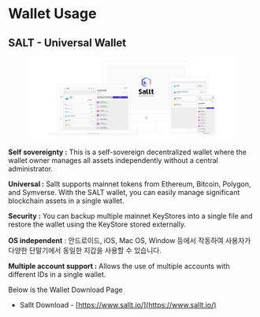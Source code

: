 # Wallet Usage

## SALT - Universal Wallet


<figure><img src="../../../.gitbook/assets/img-device (1).png" alt=""><figcaption></figcaption></figure>

**Self sovereignty :** This is a self-sovereign decentralized wallet where the wallet owner manages all assets independently without a central administrator.

**Universal :** Sallt supports mainnet tokens from Ethereum, Bitcoin, Polygon, and Symverse. With the SALT wallet, you can easily manage significant blockchain assets in a single wallet.

**Security :** You can backup multiple mainnet KeyStores into a single file and restore the wallet using the KeyStore stored externally.

**OS independent** : 안드로이드, iOS, Mac OS, Window 등에서 작동하여 사용자가 다양한 단말기에서 동일한 지갑을 사용할 수 있습니다.

**Multiple account support :** Allows the use of multiple accounts with different IDs in a single wallet.



Below is the Wallet Download Page

* Sallt Download - [https://www.sallt.io/](https://www.sallt.io/)
